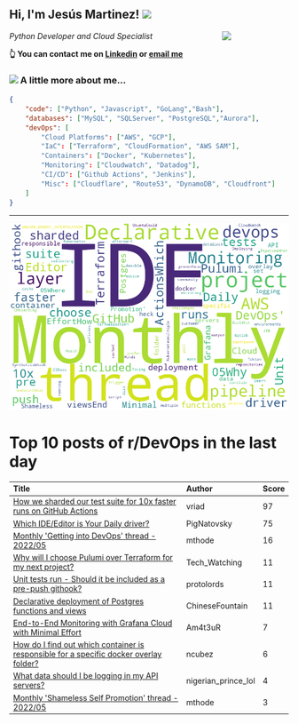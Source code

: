 <!--
**jmartinezl/jmartinezl** is a ✨ _special_ ✨ repository because its `README.md` (this file) appears on your GitHub profile.

Here are some ideas to get you started:

- 🔭 I’m currently working on ...
- 🌱 I’m currently learning ...
- 👯 I’m looking to collaborate on ...
- 🤔 I’m looking for help with ...
- 💬 Ask me about ...
- 📫 How to reach me: ...
- 😄 Pronouns: ...
- ⚡ Fun fact: ...
-->

<h2>Hi, I'm Jesús Martinez! <img src="https://media.giphy.com/media/WUlplcMpOCEmTGBtBW/giphy.gif" width="30"> </h2>
<img align='right' src="https://media.giphy.com/media/NytMLKyiaIh6VH9SPm/giphy.gif" width="120">
<p><em>Python Developer and Cloud Specialist
</em></p>

**👆 You can contact me on [Linkedin](https://www.linkedin.com/in/jes%C3%BAs-martinez-2b7b10104/) or [email me](mailto:jesus.mtz.lorenzo@gmail.com)**

### <img src="https://media.giphy.com/media/VgCDAzcKvsR6OM0uWg/giphy.gif" width="50"> A little more about me...  

```json
{
    "code": ["Python", "Javascript", "GoLang","Bash"],
    "databases": ["MySQL", "SQLServer", "PostgreSQL","Aurora"],
    "devOps": [
        "Cloud Platforms": ["AWS", "GCP"],
        "IaC": ["Terraform", "CloudFormation", "AWS SAM"],
        "Containers": ["Docker", "Kubernetes"],
        "Monitoring": ["Cloudwatch", "Datadog"],
        "CI/CD": ["Github Actions", "Jenkins"],
        "Misc": ["Cloudflare", "Route53", "DynamoDB", "Cloudfront"]
    ]
}
```
---

![Wordcloud](./cloud.png)

# Top 10 posts of r/DevOps in the last day

| Title | Author | Score |
|:---|:---|:---|
| [How we sharded our test suite for 10x faster runs on GitHub Actions](https://www.reddit.com/r/devops/comments/ugzb2a/how_we_sharded_our_test_suite_for_10x_faster_runs/) | vriad | 97 |
| [Which IDE/Editor is Your Daily driver?](https://www.reddit.com/r/devops/comments/ugstjr/which_ideeditor_is_your_daily_driver/) | PigNatovsky | 75 |
| [Monthly 'Getting into DevOps' thread - 2022/05](https://www.reddit.com/r/devops/comments/ugqrkn/monthly_getting_into_devops_thread_202205/) | mthode | 16 |
| [Why will I choose Pulumi over Terraform for my next project?](https://www.reddit.com/r/devops/comments/ugta6j/why_will_i_choose_pulumi_over_terraform_for_my/) | Tech_Watching | 11 |
| [Unit tests run - Should it be included as a pre-push githook?](https://www.reddit.com/r/devops/comments/ugrem4/unit_tests_run_should_it_be_included_as_a_prepush/) | protolords | 11 |
| [Declarative deployment of Postgres functions and views](https://www.reddit.com/r/devops/comments/ugyh0o/declarative_deployment_of_postgres_functions_and/) | ChineseFountain | 11 |
| [End-to-End Monitoring with Grafana Cloud with Minimal Effort](https://www.reddit.com/r/devops/comments/ugzkln/endtoend_monitoring_with_grafana_cloud_with/) | Am4t3uR | 7 |
| [How do I find out which container is responsible for a specific docker overlay folder?](https://www.reddit.com/r/devops/comments/uhcerd/how_do_i_find_out_which_container_is_responsible/) | ncubez | 6 |
| [What data should I be logging in my API servers?](https://www.reddit.com/r/devops/comments/ugooue/what_data_should_i_be_logging_in_my_api_servers/) | nigerian_prince_lol | 4 |
| [Monthly 'Shameless Self Promotion' thread - 2022/05](https://www.reddit.com/r/devops/comments/ugqs3a/monthly_shameless_self_promotion_thread_202205/) | mthode | 3 |

